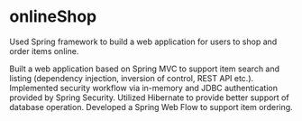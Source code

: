 # onlineShop
 
Used Spring framework to build a web application for users to shop and order items online.

Built a web application based on Spring MVC to support item search and listing (dependency injection, inversion of control, REST API etc.).
Implemented security workflow via in-memory and JDBC authentication provided by Spring Security.
Utilized Hibernate to provide better support of database operation.
Developed a Spring Web Flow to support item ordering.
